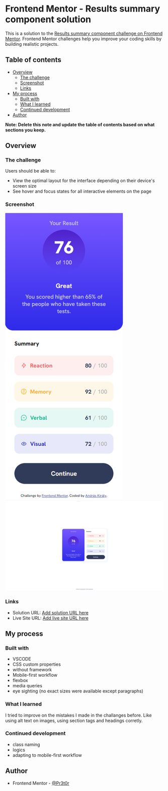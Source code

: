 # Frontend Mentor - Results summary component solution

This is a solution to the [Results summary component challenge on Frontend Mentor](https://www.frontendmentor.io/challenges/results-summary-component-CE_K6s0maV). Frontend Mentor challenges help you improve your coding skills by building realistic projects. 

## Table of contents

- [Overview](#overview)
  - [The challenge](#the-challenge)
  - [Screenshot](#screenshot)
  - [Links](#links)
- [My process](#my-process)
  - [Built with](#built-with)
  - [What I learned](#what-i-learned)
  - [Continued development](#continued-development)
- [Author](#author)

**Note: Delete this note and update the table of contents based on what sections you keep.**

## Overview

### The challenge

Users should be able to:

- View the optimal layout for the interface depending on their device's screen size
- See hover and focus states for all interactive elements on the page

### Screenshot

![Mobile](./screenshots/mobile.png)
![Desktop](./screenshots/desktop.png)

### Links

- Solution URL: [Add solution URL here](https://www.frontendmentor.io/solutions/css-custom-properties-without-framewrok-2iaJcs9UPG)
- Live Site URL: [Add live site URL here](https://pr3t0r.github.io/results-summary-component-main/)

## My process

### Built with

- VSCODE
- CSS custom properties
- without framework
- Mobile-first workflow
- flexbox
- media queries
- eye sighting (no exact sizes were available except paragraphs)

### What I learned

I tried to improve on the mistakes I made in the challanges before.
Like using alt text on images, using section tags and headings corretly.

### Continued development

- class naming
- logics
- adapting to mobile-first workflow

## Author

- Frontend Mentor - [@Pr3t0r](https://www.frontendmentor.io/profile/Pr3t0r)